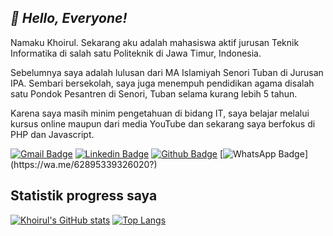 ## _:wave: Hello, Everyone!_

Namaku Khoirul. Sekarang aku adalah mahasiswa aktif jurusan Teknik Informatika di salah satu Politeknik di Jawa Timur, Indonesia.

Sebelumnya saya adalah lulusan dari MA Islamiyah Senori Tuban di Jurusan IPA. Sembari bersekolah, saya juga menempuh pendidikan agama disalah satu Pondok Pesantren di Senori, Tuban selama kurang lebih 5 tahun.

Karena saya masih minim pengetahuan di bidang IT, saya belajar melalui kursus online maupun dari media YouTube dan sekarang saya berfokus di PHP dan Javascript.

[![Gmail Badge](https://img.shields.io/badge/-ahmusafir.khoirul@gmail.com-c14438?style=flat&logo=Gmail&logoColor=white&link=mailto:ahmusafir.khoirul@gmail.com)](mailto:ahmusafir.khoirul@gmail.com)
[![Linkedin Badge](https://img.shields.io/badge/-Ahmad_Musafir_Khoirul_Fattah-0072b1?style=flat&logo=Linkedin&logoColor=white&link=https://www.linkedin.com/in/ahmad-musafir-khoirul-fattah-26a53a207/)](https://www.linkedin.com/in/ahmad-musafir-khoirul-fattah-26a53a207/)
[![Github Badge](https://img.shields.io/badge/-khoirulfa-grey?style=flat&logo=github&logoColor=white&link=https://github.com/khoirulfa)](https://github.com/khoirulfa)
[![WhatsApp Badge](https://img.shields.io/badge/-+62_895_3393_26020-25D366?style=flat&logo=whatsapp&logoColor=white&link=https://wa.me/62895339326020?)](https://wa.me/62895339326020?)

## Statistik progress saya

[![Khoirul's GitHub stats](https://github-readme-stats.vercel.app/api?username=khoirulfa&show_icons=true)](https://github.com/khoirulfa/github-readme-stats)
[![Top Langs](https://github-readme-stats.vercel.app/api/top-langs/?username=khoirulfa&layout=compact)](https://github.com/khoirulfa/github-readme-stats)
